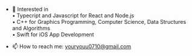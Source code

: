 - 🌷 Interested in  
 • Typecript and Javascript for React and Node.js  
 • C++ for Graphics Programming, Computer Science, Data Structures and Algorithms  
 • Swift for iOS App Development  

- 📫 How to reach me: youryouu0710@gmail.com
